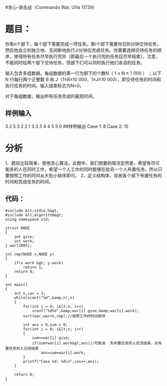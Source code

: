 #贪心-突击战（Commando War, UVa 11729）
# 题目：

你有n个部下，每个部下需要完成一项任务。第i个部下需要你花Bi分钟交待任务，然后他会立刻独立地、无间断地执行Ji分钟后完成任务。你需要选择交待任务的顺序，使得所有任务尽早执行完毕（即最后一个执行完的任务应尽早结束）。注意，不能同时给两个部下交待任务，但部下们可以同时执行他们各自的任务。

输入包含多组数据，每组数据的第一行为部下的个数N（ 1 ≤ N ≤ 1 000 ） ；以下 N 行每行两个正整数 B 和 J（1≤B≤10 000，1≤J≤10 000），即交待任务的时间和执行任务的时间。输入结束标志为N=0。

对于每组数据，输出所有任务完成的最短时间。

## 样例输入

3 2 5 3 2 2 1 3 3 3 4 4 5 5 0 ##样例输出 Case 1: 8 Case 2: 15

# 分析

1、题目比较简单，使用贪心算法。此题中，我们想要的情况定然是，希望有尽可能多的人在同时工作，希望一个人工作的同时能够在给另一个人布置任务。所以只要按照工作的时间从大到小排序即可。 2、定义结构体，存放各个部下布置任务的时间和完成任务的时间。

## 代码：

```
#include &lt;stdio.h&gt;
#include &lt;algorithm&gt;
using namespace std;

struct NODE
{
    int give;
    int work;
} war[1005];

int cmp(NODE x,NODE y)
{
    if(x.work &gt; y.work)
        return 1;
    return 0;
}

int main()
{
    int n,cas = 1;
    while(scanf("%d",&amp;n),n)
    {
        for(int i = 0; i&lt;n; i++)
            scanf("%d%d",&amp;war[i].give,&amp;war[i].work);
        sort(war,war+n,cmp);//按照工作的时间排序

        int ans = 0,sum = 0;
        for(int i = 0; i&lt;n; i++)
        {
            sum+=war[i].give;
            if(sum+war[i].work&gt;ans)//可能会  先布置任务的人还没结束，后布置任务的人已经结束
                ans=sum+war[i].work;
        }
        printf("Case %d: %d\n",cas++,ans);
    }

    return 0;
}


```